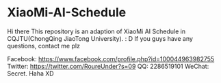 # XiaoMi-AI-Schedule
Hi there
This repository is an adaption of XiaoMi AI Schedule in  CQJTU(ChongQing JiaoTong University).  : D
If you guys have any questions, contact me plz

Facebook: https://www.facebook.com/profile.php?id=100044963982755
Twitter: https://twitter.com/RoureUnder?s=09
QQ: 2286519101
WeChat: Secret. Haha XD
